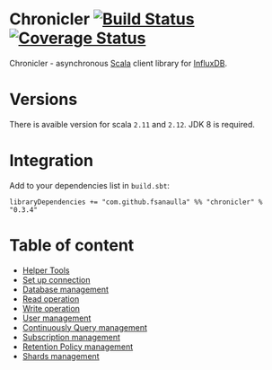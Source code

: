 # Chronicler [![Build Status](https://travis-ci.org/fsanaulla/chronicler.svg?branch=master)](https://travis-ci.org/fsanaulla/chronicler) [![Coverage Status](https://coveralls.io/repos/github/fsanaulla/chronicler/badge.svg?branch=master)](https://coveralls.io/github/fsanaulla/chronicler?branch=master)

Chronicler - asynchronous [Scala](https://www.scala-lang.org/) client library for [InfluxDB](https://www.influxdata.com/).
# Versions
There is avaible version for scala `2.11` and `2.12`. JDK 8 is required.
# Integration
Add to your dependencies list in `build.sbt`:
```
libraryDependencies += "com.github.fsanaulla" %% "chronicler" % "0.3.4"
```
# Table of content
- [Helper Tools](docs/helper_tools.md)
- [Set up connection](docs/clients_connection.md)
- [Database management](docs/database_management.md)
- [Read operation](docs/read_operation_notes.md)
- [Write operation](docs/write_operation_notes.md)
- [User management](docs/user_management.md)
- [Continuously Query management](docs/continuous_query-management.md)
- [Subscription management](docs/subscription_management.md)
- [Retention Policy management](docs/retention_policy_management.md)
- [Shards management](docs/shard_management.md)
